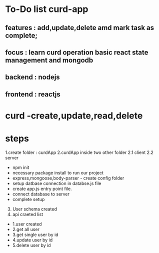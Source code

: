# To-Do list curd-app

## features : add,update,delete amd mark task as complete;

## focus : learn curd operation basic react state management and mongodb

## backend : nodejs

## frontend : reactjs

# curd -create,update,read,delete

# steps

1.create folder : curdApp
2.curdApp inside two other folder
2.1 client
2.2 server

- npm init
- necessary package install to run our project
- express,mongoose,body-parser - create config folder
- setup datbase connection in databse.js file
- create app.js entry point file.
- connect database to server
- complete setup

3. User schema created
4. api craeted list

- 1.user created
- 2.get all user
- 3.get single user by id
- 4.update user by id
- 5.delete user by id
